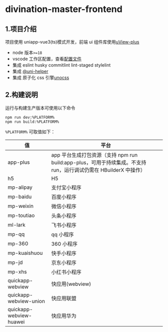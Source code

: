 # divination-master-frontend

## 1.项目介绍

项目使用 uniapp-vue3(ts)模式开发，前端 ui 组件库使用[uView-plus](https://uiadmin.net/uview-plus/guide/demo.html)

- node 版本`>=18`
- vscode 工作区配置，查看[配置文件](./.vscode/settings.json)
- 集成 eslint husky commitlint lint-staged stylelint
- 集成 [@uni-helper](https://modyqyw.top/uni-helper/)
- 集成 原子化 css 引擎[unocss](https://unocss.dev/)

## 2.构建说明

运行与构建生产版本可使用以下命令

```
npm run dev:%PLATFORM%
npm run build:%PLATFORM%
```

`%PLATFORM%` 可取值如下：

| 值 | 平台 |
| --- | --- |
| app-plus | app 平台生成打包资源（支持 npm run build:app-plus，可用于持续集成。不支持 run，运行调试仍需在 HBuilderX 中操作） |
| h5 | H5 |
| mp-alipay | 支付宝小程序 |
| mp-baidu | 百度小程序 |
| mp-weixin | 微信小程序 |
| mp-toutiao | 头条小程序 |
| ml-lark | 飞书小程序 |
| mp-qq | qq 小程序 |
| mp-360 | 360 小程序 |
| mp-kuaishuou | 快手小程序 |
| mp-jd | 京东小程序 |
| mp-xhs | 小红书小程序 |
| quickapp-webview | 快应用(webview) |
| quickapp-webview-union | 快应用联盟 |
| quickapp-webview-huawei | 快应用华为 |
